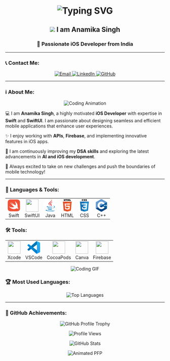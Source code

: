 <h1 align="center">
  <a href="#" style="text-decoration: none;">
    <img src="https://readme-typing-svg.herokuapp.com?font=Fira+Code&size=22&duration=2000&pause=1000&color=F75C7E&center=true&vCenter=true&width=500&lines=Hi+%F0%9F%91%8B%2C+I'm+Anamika+Singh;Passionate+iOS+App+Developer;Building+Scalable+and+Innovative+Apps" alt="Typing SVG" />
  </a>
</h1>
<h2 align="center">
  <img src="https://media.giphy.com/media/hvRJCLFzcasrR4ia7z/giphy.gif" width="30"> I am Anamika Singh
</h2>
<h3 align="center">🚀 Passionate iOS Developer from India</h3>

---

### 📞 Contact Me:
<p align="center">
  <a href="mailto:your-anamikas2027@gmail.com">
    <img src="https://img.shields.io/badge/Email-D14836?style=for-the-badge&logo=gmail&logoColor=white" alt="Email"/>
  </a>
  <a href="https://linkedin.com/in/"anamika-singh2018" target="_blank">
    <img src="https://img.shields.io/badge/LinkedIn-0077B5?style=for-the-badge&logo=linkedin&logoColor=white" alt="LinkedIn"/>
  </a>
  <a href="https://github.com/https-anamika" target="_blank">
    <img src="https://img.shields.io/badge/GitHub-181717?style=for-the-badge&logo=github&logoColor=white" alt="GitHub"/>
  </a>
</p>

---

### ℹ️ About Me:
<p align="center">
  <img src="https://media.giphy.com/media/ZVik7pBtu9dNS/giphy.gif" width="250" alt="Coding Animation">
</p>

💻 I am **Anamika Singh**, a highly motivated **iOS Developer** with expertise in **Swift** and **SwiftUI**. I am passionate about designing seamless and efficient mobile applications that enhance user experiences.

✨ I enjoy working with **APIs**, **Firebase**, and implementing innovative features in iOS apps.

🧩 I am continuously improving my **DSA skills** and exploring the latest advancements in **AI and iOS development**.

🌟 Always excited to take on new challenges and push the boundaries of mobile technology!

---

### 💪 Languages & Tools:
<div align="center">
  <table>
    <tr>
      <td align="center"><img src="https://raw.githubusercontent.com/devicons/devicon/master/icons/swift/swift-original.svg" width="40" height="40"/><br>Swift</td>
      <td align="center"><img src="https://upload.wikimedia.org/wikipedia/commons/9/9d/SwiftUI_logo.svg" width="40" height="40"/><br>SwiftUI</td>
      <td align="center"><img src="https://raw.githubusercontent.com/devicons/devicon/master/icons/java/java-original.svg" width="40" height="40"/><br>Java</td>
      <td align="center"><img src="https://raw.githubusercontent.com/devicons/devicon/master/icons/html5/html5-original-wordmark.svg" width="40" height="40"/><br>HTML</td>
      <td align="center"><img src="https://raw.githubusercontent.com/devicons/devicon/master/icons/css3/css3-original-wordmark.svg" width="40" height="40"/><br>CSS</td>
      <td align="center"><img src="https://raw.githubusercontent.com/devicons/devicon/master/icons/cplusplus/cplusplus-original.svg" width="40" height="40"/><br>C++</td>
    </tr>
  </table>
</div>

### 🛠 Tools:
<div align="center">
  <table>
    <tr>
      <td align="center"><img src="https://upload.wikimedia.org/wikipedia/en/3/31/Xcode_14_icon.png" width="40" height="40"/><br>Xcode</td>
      <td align="center"><img src="https://raw.githubusercontent.com/devicons/devicon/master/icons/vscode/vscode-original.svg" width="40" height="40"/><br>VSCode</td>
      <td align="center"><img src="https://avatars.githubusercontent.com/u/1189710?s=200&v=4" width="40" height="40"/><br>CocoaPods</td>
      <td align="center"><img src="https://upload.wikimedia.org/wikipedia/commons/0/08/Canva_icon_2021.svg" width="40" height="40"/><br>Canva</td>
      <td align="center"><img src="https://www.vectorlogo.zone/logos/firebase/firebase-icon.svg" width="40" height="40"/><br>Firebase</td>
    </tr>
  </table>
</div>

<p align="center">
  <img src="https://media.giphy.com/media/qgQUggAC3Pfv687qPC/giphy.gif" width="400" alt="Coding GIF">
</p>

### 🏆 Most Used Languages:
<p align="center">
  <img src="https://github-readme-stats.vercel.app/api/top-langs?username=https-anamika&show_icons=true&locale=en&layout=compact&langs_count=4&hide=javascript&include_swiftui=true" alt="Top Languages" />
</p>


---

### 🏅 GitHub Achievements:
<p align="center">
  <img src="https://github-profile-trophy.vercel.app/?username=https-anamika" alt="GitHub Profile Trophy" />
</p>

<p align="center">
  <img src="https://komarev.com/ghpvc/?username=https-anamika&label=Profile%20views&color=0e75b6&style=flat" alt="Profile Views" />
</p>

<p align="center">
  <img src="https://github-readme-stats.vercel.app/api?username=https-anamika&show_icons=true&locale=en" alt="GitHub Stats" />
</p>

<p align="center">
  <img src="https://media.giphy.com/media/26AHONQ79FdWZhAI0/giphy.gif" width="150" alt="Animated PFP">
</p>
